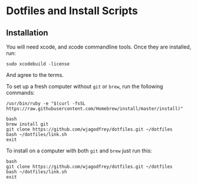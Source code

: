 
# Dotfiles and Install Scripts

## Installation

You will need xcode, and xcode commandline tools. Once they are installed, run:

```
sudo xcodebuild -license
```

And agree to the terms.

To set up a fresh computer without `git` or `brew`, run the following commands:

```
/usr/bin/ruby -e "$(curl -fsSL https://raw.githubusercontent.com/Homebrew/install/master/install)"
```

```
bash
brew install git
git clone https://github.com/wjagodfrey/dotfiles.git ~/dotfiles
bash ~/dotfiles/link.sh
exit

```

To install on a computer with both `git` and `brew` just run this:
```
bash
git clone https://github.com/wjagodfrey/dotfiles.git ~/dotfiles
bash ~/dotfiles/link.sh
exit

```

